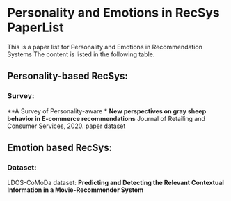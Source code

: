 # Personality and Emotions in RecSys PaperList
This is a paper list for Personality and Emotions in Recommendation Systems  The content is listed in the following table.
## Personality-based RecSys:
### Survey:
**A Survey of Personality-aware *
**New perspectives on gray sheep behavior in E-commerce recommendations** Journal of Retailing and Consumer Services, 2020. [paper](https://www.aclweb.org/anthology/D19-1172.pdf) [dataset](https://github.com/msra-nlc/MSParS_V2.0)


## Emotion based RecSys:
### Dataset:
LDOS-CoMoDa dataset: 
**Predicting and Detecting the Relevant Contextual Information in a Movie-Recommender System**




   
 
